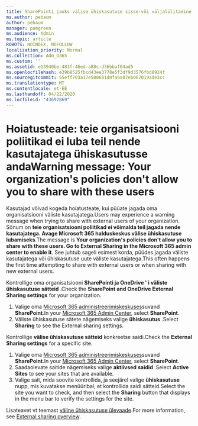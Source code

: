 ```yaml
---
title: SharePointi jaoks välise ühiskasutuse sisse-või väljalülitamine
ms.author: pebaum
author: pebaum
manager: pamgreen
ms.audience: Admin
ms.topic: article
ROBOTS: NOINDEX, NOFOLLOW
localization_priority: Normal
ms.collection: Adm_O365
ms.custom: ''
ms.assetid: e13940be-483f-46ed-a88c-d36bbaf04ad5
ms.openlocfilehash: e39b8525fbcd43ee3778e5f3df9d3576fbd8924f
ms.sourcegitcommit: 55eff703a17e500681d8fa6a87eb067019ade3cc
ms.translationtype: MT
ms.contentlocale: et-EE
ms.lasthandoff: 04/22/2020
ms.locfileid: "43692869"
---
```

# <a name="warning-message-your-organizations-policies-dont-allow-you-to-share-with-these-users"></a><span data-ttu-id="ecb60-102">Hoiatusteade: teie organisatsiooni poliitikad ei luba teil nende kasutajatega ühiskasutusse anda</span><span class="sxs-lookup"><span data-stu-id="ecb60-102">Warning message: Your organization's policies don't allow you to share with these users</span></span>

<span data-ttu-id="ecb60-103">Kasutajad võivad kogeda hoiatusteate, kui püüate jagada oma organisatsiooni väliste kasutajatega.</span><span class="sxs-lookup"><span data-stu-id="ecb60-103">Users may experience a warning message when trying to share with external users of your organization.</span></span> <span data-ttu-id="ecb60-104">Sõnum on **teie organisatsiooni poliitikad ei võimalda teil jagada nende kasutajatega. Avage Microsoft 365 halduskeskus välise ühiskasutuse lubamiseks**.</span><span class="sxs-lookup"><span data-stu-id="ecb60-104">The message is **Your organization's policies don't allow you to share with these users. Go to External Sharing in the Microsoft 365 admin center to enable it**.</span></span> <span data-ttu-id="ecb60-105">See juhtub sageli esimest korda, püüdes jagada väliste kasutajatega või ühiskasutuse uute väliste kasutajatega.</span><span class="sxs-lookup"><span data-stu-id="ecb60-105">This often happens the first time attempting to share with external users or when sharing with new external users.</span></span>

<span data-ttu-id="ecb60-106">Kontrollige oma organisatsiooni **SharePointi ja OneDrive ' i väliste ühiskasutuse sätteid** .</span><span class="sxs-lookup"><span data-stu-id="ecb60-106">Check the **SharePoint and OneDrive External Sharing settings** for your organization.</span></span>

1. <span data-ttu-id="ecb60-107">Valige oma [Microsoft 365 administreerimiskeskuses](https://admin.microsoft.com/AdminPortal/Home#/homepage">https://admin.microsoft.com/)suvand **SharePoint**.</span><span class="sxs-lookup"><span data-stu-id="ecb60-107">In your [Microsoft 365 Admin Center](https://admin.microsoft.com/AdminPortal/Home#/homepage">https://admin.microsoft.com/), select **SharePoint**.</span></span>
3. <span data-ttu-id="ecb60-108">Väliste ühiskasutuse sätete nägemiseks valige **ühiskasutus** .</span><span class="sxs-lookup"><span data-stu-id="ecb60-108">Select **Sharing** to see the External sharing settings.</span></span>

<span data-ttu-id="ecb60-109">Kontrollige **välise ühiskasutuse sätteid** konkreetse saidi.</span><span class="sxs-lookup"><span data-stu-id="ecb60-109">Check the **External Sharing settings** for a specific site.</span></span>

1. <span data-ttu-id="ecb60-110">Valige oma [Microsoft 365 administreerimiskeskuses](https://admin.microsoft.com/AdminPortal/Home#/homepage">https://admin.microsoft.com/)suvand **SharePoint**.</span><span class="sxs-lookup"><span data-stu-id="ecb60-110">In your [Microsoft 365 Admin Center](https://admin.microsoft.com/AdminPortal/Home#/homepage">https://admin.microsoft.com/), select **SharePoint**.</span></span>
2. <span data-ttu-id="ecb60-111">Saadaolevate saitide nägemiseks valige **aktiivsed saidid** .</span><span class="sxs-lookup"><span data-stu-id="ecb60-111">Select **Active Sites** to see your sites that are available.</span></span>
3. <span data-ttu-id="ecb60-112">Valige sait, mida soovite kontrollida, ja seejärel valige **ühiskasutuse** nupp, mis kuvatakse menüüribal, et kontrollida saidi sätteid.</span><span class="sxs-lookup"><span data-stu-id="ecb60-112">Select the site you want to check, and then select the **Sharing** button that displays in the menu bar to verify the settings for the site.</span></span>

<span data-ttu-id="ecb60-113">Lisateavet vt teemast [väline ühiskasutuse ülevaade](https://docs.microsoft.com/sharepoint/external-sharing-overview).</span><span class="sxs-lookup"><span data-stu-id="ecb60-113">For more information, see [External sharing overview](https://docs.microsoft.com/sharepoint/external-sharing-overview).</span></span>